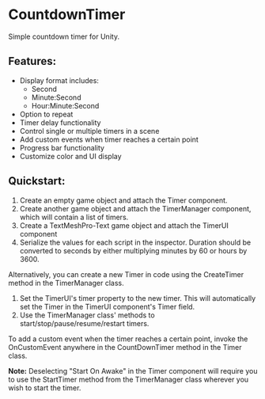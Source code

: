 # CountdownTimer
Simple countdown timer for Unity.

## Features:
- Display format includes:
  - Second
  - Minute:Second
  - Hour:Minute:Second
- Option to repeat
- Timer delay functionality
- Control single or multiple timers in a scene
- Add custom events when timer reaches a certain point
- Progress bar functionality
- Customize color and UI display

## Quickstart:
1. Create an empty game object and attach the Timer component.
2. Create another game object and attach the TimerManager component, which will contain a list of timers.
3. Create a TextMeshPro-Text game object and attach the TimerUI component
4. Serialize the values for each script in the inspector. Duration should be converted to seconds by either multiplying minutes by 60 or hours by 3600.

Alternatively, you can create a new Timer in code using the CreateTimer method in the TimerManager class.
1. Set the TimerUI's timer property to the new timer. This will automatically set the Timer in the TimerUI component's Timer field.
2. Use the TimerManager class' methods to start/stop/pause/resume/restart timers.

To add a custom event when the timer reaches a certain point, invoke the OnCustomEvent anywhere in the CountDownTimer method in the Timer class.

**Note:**
Deselecting "Start On Awake" in the Timer component will require you to use the StartTimer method from the TimerManager class wherever you wish to start the timer.
